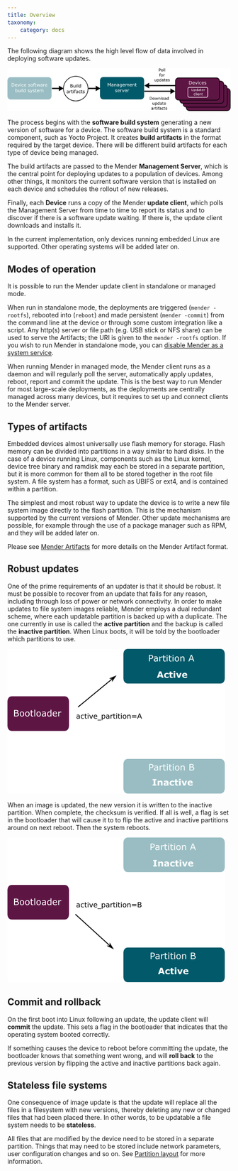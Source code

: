 ```yaml
---
title: Overview
taxonomy:
    category: docs
---
```


The following diagram shows the high level flow of data involved in deploying software updates.

![Top level components](updater-components.png)

The process begins with the **software build system** generating a new version of software for a device.
The software build system is a standard component, such as Yocto Project.
It creates **build artifacts** in the format required by the target device.
There will be different build artifacts for each type of device being managed.

The build artifacts are passed to the Mender **Management Server**, which is the central point for deploying updates to a population of devices.
Among other things, it monitors the current software version that is installed on each device and schedules the rollout of new releases.

Finally, each **Device** runs a copy of the Mender **update client**, which polls the Management Server from time to time to report its status and to discover if there is a software update waiting.
If there is, the update client downloads and installs it.

In the current implementation, only devices running embedded Linux are supported.
Other operating systems will be added later on.


## Modes of operation

It is possible to run the Mender update client in standalone or managed mode.

When run in standalone mode, the deployments are triggered (`mender -rootfs`), rebooted into (`reboot`) and made persistent (`mender -commit`) from the command line at the device or through some custom integration like a script. Any http(s) server or file path (e.g. USB stick or NFS share) can be used to serve the Artifacts; the URI is given to the `mender -rootfs` option. If you wish to run Mender in standalone mode, you can [disable Mender as a system service](../../artifacts/image-configuration#disabling-mender-as-a-system-service).

When running Mender in managed mode, the Mender client runs as a daemon and will regularly poll the server, automatically apply updates, reboot, report and commit the update. This is the best way to run Mender for most large-scale deployments, as the deployments are centrally managed across many devices, but it requires to set up and connect clients to the Mender server.

## Types of artifacts

Embedded devices almost universally use flash memory for storage.
Flash memory can be divided into partitions in a way similar to hard disks.
In the case of a device running Linux, components such as the Linux kernel, device tree binary and ramdisk may each be stored in a separate partition, but it is more common for them all to be stored together in the root file system.
A file system has a format, such as UBIFS or ext4, and is contained within a partition. 

The simplest and most robust way to update the device is to write a new file system image directly to the flash partition.
This is the mechanism supported by the current versions of Mender.
Other update mechanisms are possible, for example through the use of a package manager such as RPM, and they will be added later on.

Please see [Mender Artifacts](../mender-artifacts) for more details on the Mender Artifact format.

## Robust updates

One of the prime requirements of an updater is that it should be robust.
It must be possible to recover from an update that fails for any reason, including through loss of power or network connectivity.
In order to make updates to file system images reliable, Mender employs a dual redundant scheme, where each updatable partition is backed up with a duplicate.
The one currently in use is called the **active partition** and the backup is called the **inactive partition**.
When Linux boots, it will be told by the bootloader which partitions to use.

![Partition A active](update-active-a.png)

When an image is updated, the new version it is written to the inactive partition.
When complete, the checksum is verified. If all is well, a flag is set in the bootloader that will cause it to to flip the active and inactive partitions around on next reboot.
Then the system reboots.

![Partition B active](update-active-b.png)

## Commit and rollback

On the first boot into Linux following an update, the update client will **commit** the update. This sets a flag in the bootloader that indicates that the operating system booted correctly.

If something causes the device to reboot before committing the update, the bootloader knows that something went wrong, and will **roll back** to the previous version by flipping the active and inactive partitions back again.

## Stateless file systems

One consequence of image update is that the update will replace all the files in a filesystem with new versions, thereby deleting any new or changed files that had been placed there. In other words, to be updatable a file system needs to be **stateless**.

All files that are modified by the device need to be stored in a separate partition. Things that may need to be stored include network parameters, user configuration changes and so on. See [Partition layout](../../devices/partition-layout) for more information.
